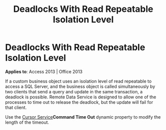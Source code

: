 ﻿---
title: Deadlocks With Read Repeatable Isolation Level
TOCTitle: Deadlocks With Read Repeatable Isolation Level
ms:assetid: 3d5f3293-33bb-cf6d-362a-278f9ec1bd3c
ms:mtpsurl: https://msdn.microsoft.com/library/JJ249165(v=office.15)
ms:contentKeyID: 48544342
ms.date: 09/18/2015
mtps_version: v=office.15
---

# Deadlocks With Read Repeatable Isolation Level


**Applies to**: Access 2013 | Office 2013

If a custom business object uses an isolation level of read repeatable to access a SQL Server, and the business object is called simultaneously by two clients that send a query and update in the same transaction, a deadlock is possible. Remote Data Service is designed to allow one of the processes to time out to release the deadlock, but the update will fail for that client.

Use the [Cursor Service](microsoft-cursor-service-for-ole-db-ado-service-component.md)**Command Time Out** dynamic property to modify the length of the timeout.

